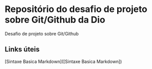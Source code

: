 # Repositório do desafio de projeto sobre Git/Github da Dio 
Desafio  de projeto sobre Git/Github 

## Links úteis
[Sintaxe Basica Markdown]([Sintaxe Basica Markdown])

